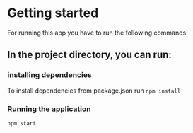 # Getting started
For running this app you have to run the following commands

## In the project directory, you can run:

### installing dependencies
To install dependencies from package.json run
`npm install`

### Running the application
`npm start`
